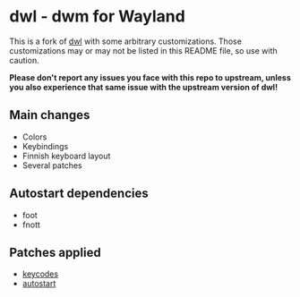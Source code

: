 # dwl - dwm for Wayland

This is a fork of [dwl](https://github.com/djpohly/dwl) with some arbitrary customizations. Those customizations may or may not be listed in this README file, so use with caution.

**Please don't report any issues you face with this repo to upstream, unless you also experience that same issue with the upstream version of dwl!**

## Main changes
- Colors
- Keybindings
- Finnish keyboard layout
- Several patches

## Autostart dependencies
- foot
- fnott

## Patches applied
- [keycodes](https://github.com/djpohly/dwl/wiki/keycodes)
- [autostart](https://github.com/djpohly/dwl/wiki/autostart)
